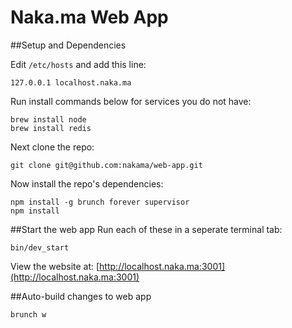 # Naka.ma Web App

##Setup and Dependencies

Edit `/etc/hosts` and add this line:

    127.0.0.1 localhost.naka.ma

Run install commands below for services you do not have:

    brew install node
    brew install redis

Next clone the repo:

    git clone git@github.com:nakama/web-app.git

Now install the repo's dependencies:

    npm install -g brunch forever supervisor
    npm install

##Start the web app
Run each of these in a seperate terminal tab:

    bin/dev_start

View the website at: [http://localhost.naka.ma:3001](http://localhost.naka.ma:3001)

##Auto-build changes to web app

    brunch w
